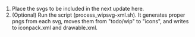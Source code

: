 1. Place the svgs to be included in the next update here.
2. (Optional) Run the script (process_wipsvg-xml.sh). It generates proper pngs from each svg, moves them from "todo/wip" to "icons", and writes to iconpack.xml and drawable.xml.
